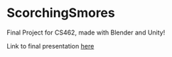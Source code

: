 # ScorchingSmores
Final Project for CS462, made with Blender and Unity!

Link to final presentation [here](https://youtu.be/CpT_I-H3ttc)
